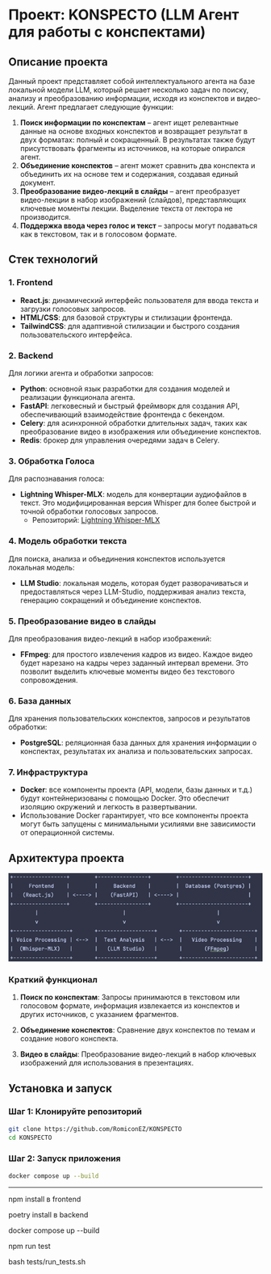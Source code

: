 # Проект: KONSPECTO (LLM Агент для работы с конспектами)

## Описание проекта

Данный проект представляет собой интеллектуального агента на базе локальной модели LLM, который решает несколько задач по поиску, анализу и преобразованию информации, исходя из конспектов и видео-лекций. Агент предлагает следующие функции:
1. **Поиск информации по конспектам** – агент ищет релевантные данные на основе входных конспектов и возвращает результат в двух форматах: полный и сокращенный. В результатах также будут присутствовать фрагменты из источников, на которые опирался агент.
2. **Объединение конспектов** – агент может сравнить два конспекта и объединить их на основе тем и содержания, создавая единый документ.
3. **Преобразование видео-лекций в слайды** – агент преобразует видео-лекции в набор изображений (слайдов), представляющих ключевые моменты лекции. Выделение текста от лектора не производится.
4. **Поддержка ввода через голос и текст** – запросы могут подаваться как в текстовом, так и в голосовом формате.

## Стек технологий

### 1. **Frontend**
- **React.js**: динамический интерфейс пользователя для ввода текста и загрузки голосовых запросов.
- **HTML/CSS**: для базовой структуры и стилизации фронтенда.
- **TailwindCSS**: для адаптивной стилизации и быстрого создания пользовательского интерфейса.

### 2. **Backend**
Для логики агента и обработки запросов:
- **Python**: основной язык разработки для создания моделей и реализации функционала агента.
- **FastAPI**: легковесный и быстрый фреймворк для создания API, обеспечивающий взаимодействие фронтенда с бекендом.
- **Celery**: для асинхронной обработки длительных задач, таких как преобразование видео в изображения или объединение конспектов.
- **Redis**: брокер для управления очередями задач в Celery.

### 3. **Обработка Голоса**
Для распознавания голоса:
- **Lightning Whisper-MLX**: модель для конвертации аудиофайлов в текст. Это модифицированная версия Whisper для более быстрой и точной обработки голосовых запросов.
  - Репозиторий: [Lightning Whisper-MLX](https://github.com/mustafaaljadery/lightning-whisper-mlx)

### 4. **Модель обработки текста**
Для поиска, анализа и объединения конспектов используется локальная модель:
- **LLM Studio**: локальная модель, которая будет разворачиваться и предоставляться через LLM-Studio, поддерживая анализ текста, генерацию сокращений и объединение конспектов.

### 5. **Преобразование видео в слайды**
Для преобразования видео-лекций в набор изображений:
- **FFmpeg**: для простого извлечения кадров из видео. Каждое видео будет нарезано на кадры через заданный интервал времени. Это позволит выделить ключевые моменты видео без текстового сопровождения.

### 6. База данных

Для хранения пользовательских конспектов, запросов и результатов обработки:

- **PostgreSQL**: реляционная база данных для хранения информации о конспектах, результатах их анализа и пользовательских запросах.

### 7. Инфраструктура

- **Docker**: все компоненты проекта (API, модели, базы данных и т.д.) будут контейнеризованы с помощью Docker. Это обеспечит изоляцию окружений и легкость в развертывании.
- Использование Docker гарантирует, что все компоненты проекта могут быть запущены с минимальными усилиями вне зависимости от операционной системы.

## Архитектура проекта
![img.png](img.png)

### Краткий функционал

1. **Поиск по конспектам**: Запросы принимаются в текстовом или голосовом формате, информация извлекается из конспектов и других источников, с указанием фрагментов.

2. **Объединение конспектов**: Сравнение двух конспектов по темам и создание нового конспекта.

3. **Видео в слайды**: Преобразование видео-лекций в набор ключевых изображений для использования в презентациях.

## Установка и запуск

### Шаг 1: Клонируйте репозиторий

```bash
git clone https://github.com/RomiconEZ/KONSPECTO
cd KONSPECTO
```

### Шаг 2: Запуск приложения
```bash
docker compose up --build
```

---

npm install в frontend

poetry install в backend

docker compose up --build

npm run test

bash tests/run_tests.sh